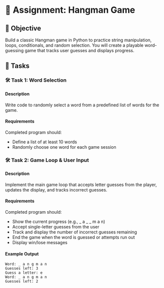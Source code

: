 
# 📘 Assignment: Hangman Game

## 🎯 Objective

Build a classic Hangman game in Python to practice string manipulation, loops, conditionals, and random selection. You will create a playable word-guessing game that tracks user guesses and displays progress.

## 📝 Tasks

### 🛠️ Task 1: Word Selection

#### Description
Write code to randomly select a word from a predefined list of words for the game.

#### Requirements
Completed program should:
- Define a list of at least 10 words
- Randomly choose one word for each game session

### 🛠️ Task 2: Game Loop & User Input

#### Description
Implement the main game loop that accepts letter guesses from the player, updates the display, and tracks incorrect guesses.

#### Requirements
Completed program should:
- Show the current progress (e.g., _ a _ _ m a n)
- Accept single-letter guesses from the user
- Track and display the number of incorrect guesses remaining
- End the game when the word is guessed or attempts run out
- Display win/lose messages

#### Example Output
```text
Word: _ a n g m a n
Guesses left: 3
Guess a letter: e
Word: _ a n g m a n
Guesses left: 2
```
